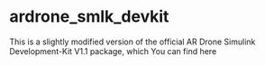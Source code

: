 # ardrone_smlk_devkit
This is a slightly modified version of the official AR Drone Simulink Development-Kit V1.1 package, which You can find here
